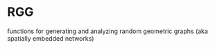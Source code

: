 # RGG
functions for generating and analyzing random geometric graphs (aka spatially embedded networks)
